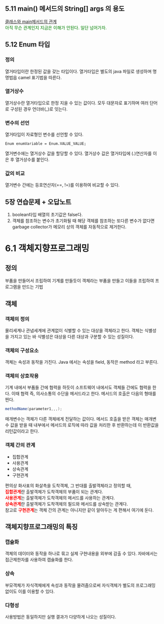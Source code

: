 ## 5.11 main() 메서드의 String[] args 의 용도
[클래스와 main메서드의 관계](https://lordofkangs.tistory.com/12)</br>
<span style="color:green">아직 무슨 관계인지 지금은 이해가 안된다. 일단 넘어가자.</span></br>

## 5.12 Enum 타입
### 정의
열거타입이란 한정된 값을 갖는 타입이다.
열거타입은 별도의 java 파일로 생성하며 명명법읍 camel 표기법을 따른다.
### 열거상수
열거상수란 열거타입으로 한정 지을 수 있는 값이다.
모두 대문자로 표기하며 여러 단어로 구성된 경우 언더바(_)로 잇는다.
### 변수의 선언
열거타입이 자료형인 변수를 선언할 수 있다.
~~~
Enum enumVariable = Enum.VALUE_VALUE;
~~~
열거변수에는 열거상수 값을 할당할 수 있다.
열거상수 값은 열거타입에 (.)연산자를 이은 후 열거상수를 붙인다.
### 값의 비교
열거변수 간에는 등호연산자(==, !=)를 이용하여 비교할 수 있다.

## 5장 연습문제 + 오답노트
1. boolean타입 배열의 초기값은 false다.
2. 객체를 참조하는 변수가 초기화될 때 해당 객체를 참조하는 또다른 변수가 없다면 garbage collector가 메모리 상의 객체를 자동적으로 제거한다.

# 6.1 객체지향프로그래밍
## 정의
부품을 만들어서 조립하여 기계를 만들듯이 객체라는 부품을 만들고 이들을 조립하여 프로그램을 만드는 기법

## 객체
### 객체의 정의
물리세계나 관념세계에 관계없이 식별할 수 있는 대상을 객체라고 한다.
객체는 식별성을 가지고 있는 바 식별성은 대상을 다른 대상과 구분할 수 있는 성질이다.
### 객체의 구성요소
객체는 속성과 동작을 가진다. Java 에서는 속성을 field, 동작은 method 라고 부른다.
### 객체의 상호작용
기계 내에서 부품들 간에 협력을 하듯이 소프트웨어 내에서도 객체들 간에도 협력을 한다.
이때 협력 즉, 의사소통의 수단을 메서드라고 한다. 메서드의 호출은 다음의 형태를 띈다.
~~~java
methodName(parameter1,,,);
~~~
매개변수는 객체가 다른 객체에게 전달하는 값이다.
메서드 호출을 받은 객체는 매개변수 값을 받을 때 내부에서 메서드의 로직에 따라 값을 처리한 후 반환하는데 이 반환값을 리턴값이라고 한다.
### 객체 간의 관계
- 집합관계
- 사용관계
- 상속관계
- 구현관계</br>


편의상 화사표의 화살촉을 도착객체, 그 반대를 출발객체라고 정의할 때,</br>
<span style="color:red">**집합관계**</span>란 출발객체가 도착객체의 부품이 되는 관계다.</br>
<span style="color:red">**사용관계**</span>는 출발객체가 도착객체의 메서드를 사용하는 관계다.</br>
<span style="color:red">**상속관계**</span>란 출발객체가 도착객체의 필드와 메서드를 상속받는 관계다.</br>
참고로 <span style="color:red">**구현관계**</span>는 객체 간의 관계는 아니지만 같이 알아두는 게 편해서 여기에 둔다.

## 객체지향프로그래밍의 특징
### 캡슐화
객체의 데이터와 동작을 하나로 묶고 실제 구현내용을 외부에 감출 수 있다.
자바에서는 접근제한자를 사용하여 캡슐화를 한다.
### 상속
부모객체가 자식객체에게 속성과 동작을 물려줌으로써 자식객체가 별도의 프로그래밍 없이도 이를 이용할 수 있다.
### 다형성
사용방법은 동일하지만 실행 결과가 다양하게 나오는 성질이다. 











